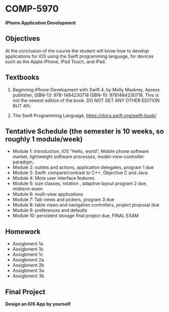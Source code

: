 # COMP-5970

**iPhone Application Development**

## Objectives

At the conclusion of the course the student will know how to develop applications for iOS using the Swift programming language, for devices such as the Apple iPhone, iPod Touch, and iPad.

## Textbooks

1. Beginning iPhone Development with Swift 4, by Molly Maskrey, Apress publisher, ISBN-13: 978-1484230718 ISBN-10: 9781484230718. This is not the newest edition of the book. DO NOT GET ANY OTHER EDITION BUT 4th.

2. The Swift Programming Language, https://docs.swift.org/swift-book/


## Tentative Schedule (the semester is 10 weeks, so roughly 1 module/week)
- Module 1: Introduction, iOS “Hello, world”, Mobile phone software market, lightweight software processes, model-view-controller paradigm,
- Module 2: outlets and actions, application delegates, program 1 due
- Module 3: Swift: compare/contrast to C++, Objective C and Java
- Module 4: More user interface features
- Module 5: size classes, rotation , adaptive layout program 2 due, midterm exam
- Module 6: multi-view applications
- Module 7: Tab views and pickers, program 3 due
- Module 8: table views and navigation controllers, project proposal due
- Module 9: preferences and defaults
- Module 10: persistent storage final project due, FINAL EXAM


## Homework
  - Assigbment 1a
  - Assigbment 1b
  - Assigbment 1c
  - Assigbment 2a
  - Assigbment 2b
  - Assigbment 3a
  - Assigbment 3b
  
## Final Project

**Design an IOS App by yourself**



